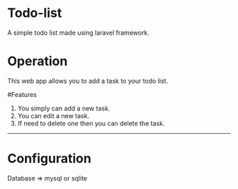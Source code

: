 # Todo-list
A simple todo list made using laravel framework.

# Operation
This web app allows you to add a task to your todo list.


#Features
1. You simply can add a new task.
2. You can edit a new task.
3. If need to delete one then you can delete the task.

----------
# Configuration
Database => mysql or sqlite

  
  